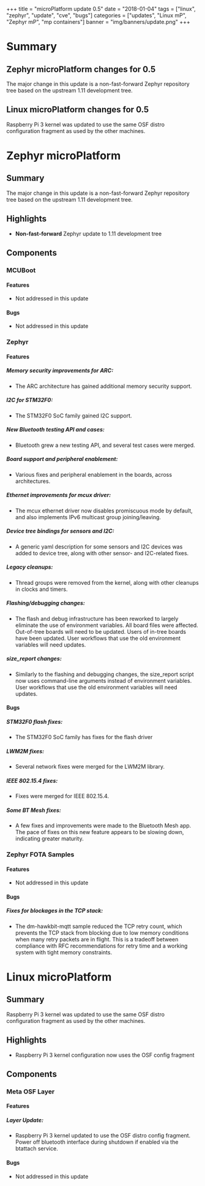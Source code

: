 +++
title = "microPlatform update 0.5"
date = "2018-01-04"
tags = ["linux", "zephyr", "update", "cve", "bugs"]
categories = ["updates", "Linux mP", "Zephyr mP", "mp containers"]
banner = "img/banners/update.png"
+++

# Summary

## Zephyr microPlatform changes for 0.5

The major change in this update is a non-fast-forward Zephyr
repository tree based on the upstream 1.11 development tree.


## Linux microPlatform changes for 0.5

Raspberry Pi 3 kernel was updated to use the same OSF distro configuration
fragment as used by the other machines.

<!--more-->
# Zephyr microPlatform

## Summary

The major change in this update is a non-fast-forward Zephyr
repository tree based on the upstream 1.11 development tree.

## Highlights

- **Non-fast-forward** Zephyr update to 1.11 development tree

## Components


### MCUBoot


#### Features
- Not addressed in this update

#### Bugs
- Not addressed in this update

### Zephyr


#### Features

##### Memory security improvements for ARC:
- The ARC architecture has gained additional memory
security support.


##### I2C for STM32F0:
- The STM32F0 SoC family gained I2C support.


##### New Bluetooth testing API and cases:
- Bluetooth grew a new testing API, and several test cases
were merged.


##### Board support and peripheral enablement:
- Various fixes and peripheral enablement in the boards,
across architectures.


##### Ethernet improvements for mcux driver:
- The mcux ethernet driver now disables promiscuous mode
by default, and also implements IPv6 multicast group
joining/leaving.


##### Device tree bindings for sensors and I2C:
- A generic yaml description for some sensors and I2C
devices was added to device tree, along with other
sensor- and I2C-related fixes.


##### Legacy cleanups:
- Thread groups were removed from the kernel, along with
other cleanups in clocks and timers.


##### Flashing/debugging changes:
- The flash and debug infrastructure has been reworked to
largely eliminate the use of environment variables. All
board files were affected. Out-of-tree boards will need
to be updated. Users of in-tree boards have been
updated. User workflows that use the old environment
variables will need updates.


##### size_report changes:
- Similarly to the flashing and debugging changes, the
size_report script now uses command-line arguments
instead of environment variables. User workflows that
use the old environment variables will need updates.


#### Bugs

##### STM32F0 flash fixes:
- The STM32F0 SoC family has fixes for the flash driver



##### LWM2M fixes:
- Several network fixes were merged for the LWM2M library.



##### IEEE 802.15.4 fixes:
- Fixes were merged for IEEE 802.15.4.



##### Some BT Mesh fixes:
- A few fixes and improvements were made to the Bluetooth
Mesh app. The pace of fixes on this new feature appears
to be slowing down, indicating greater maturity.



### Zephyr FOTA Samples


#### Features
- Not addressed in this update

#### Bugs

##### Fixes for blockages in the TCP stack:
- The dm-hawkbit-mqtt sample reduced the TCP retry count,
which prevents the TCP stack from blocking due to low
memory conditions when many retry packets are in flight.
This is a tradeoff between compliance with RFC
recommendations for retry time and a working system with
tight memory constraints.


# Linux microPlatform

## Summary

Raspberry Pi 3 kernel was updated to use the same OSF distro configuration
fragment as used by the other machines.

## Highlights

- Raspberry Pi 3 kernel configuration now uses the OSF config fragment

## Components


### Meta OSF Layer


#### Features

##### Layer Update:
- Raspberry Pi 3 kernel updated to use the OSF distro config
fragment.
Power off bluetooth interface during shutdown if enabled via
the btattach service.


#### Bugs
- Not addressed in this update
